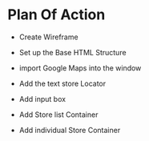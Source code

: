 # Plan Of Action

- Create Wireframe

- Set up the Base HTML Structure

- import Google Maps into the window

- Add the text store Locator

- Add input box

- Add Store list Container

- Add individual Store Container

